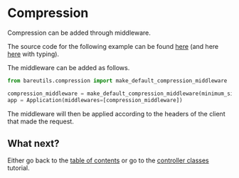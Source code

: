 # Compression

Compression can be added through middleware.

The source code for the following example can be found
[here](../examples/compression_nt.py)
(and here [here](../examples/compression.py) with typing).

The middleware can be added as follows.

```python
from bareutils.compression import make_default_compression_middleware

compression_middleware = make_default_compression_middleware(minimum_size=1024)
app = Application(middlewares=[compression_middleware])
```

The middleware will then be applied according to the headers of the client
that made the request.

## What next?

Either go back to the [table of contents](index.md) or go
to the [controller classes](controller-classes.md) tutorial.
